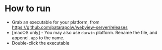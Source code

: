 # How to run

- Grab an executable for your platform, from <https://github.com/patarapolw/webview-server/releases>
- [macOS only] - You may also use `darwin` platform. Rename the file, and append `.app` to the name.
- Double-click the executable
